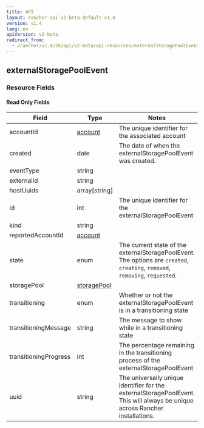 ```yaml
---
title: API
layout: rancher-api-v2-beta-default-v1.4
version: v1.4
lang: en
apiVersion: v2-beta
redirect_from:
  - /rancher/v1.4/zh/api/v2-beta/api-resources/externalStoragePoolEvent/
---
```


## externalStoragePoolEvent



### Resource Fields


#### Read Only Fields

Field | Type   | Notes
---|---|---
accountId | [account]({{site.baseurl}}/rancher/{{page.version}}/{{page.lang}}/api/{{page.apiVersion}}/api-resources/account/)  | The unique identifier for the associated account
created | date  | The date of when the externalStoragePoolEvent was created.
eventType | string  | 
externalId | string  | 
hostUuids | array[string]  | 
id | int  | The unique identifier for the externalStoragePoolEvent
kind | string  | 
reportedAccountId | [account]({{site.baseurl}}/rancher/{{page.version}}/{{page.lang}}/api/{{page.apiVersion}}/api-resources/account/)  | 
state | enum  | The current state of the externalStoragePoolEvent. The options are `created`, `creating`, `removed`, `removing`, `requested`.
storagePool | [storagePool]({{site.baseurl}}/rancher/{{page.version}}/{{page.lang}}/api/{{page.apiVersion}}/api-resources/storagePool/)  | 
transitioning | enum  | Whether or not the externalStoragePoolEvent is in a transitioning state
transitioningMessage | string  | The message to show while in a transitioning state
transitioningProgress | int  | The percentage remaining in the transitioning process of the externalStoragePoolEvent
uuid | string  | The universally unique identifier for the externalStoragePoolEvent. This will always be unique across Rancher installations.


<br>
